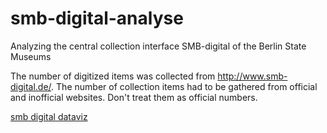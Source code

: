 # smb-digital-analyse
Analyzing the central collection interface SMB-digital of the Berlin State Museums

The number of digitized items was collected from http://www.smb-digital.de/. The number of collection items had to be gathered from official and inofficial websites. Don't treat them as official numbers.

[smb digital dataviz](https://github.com/lukasfx/smb-digital-analyse/blob/main/Anteile.PNG)
